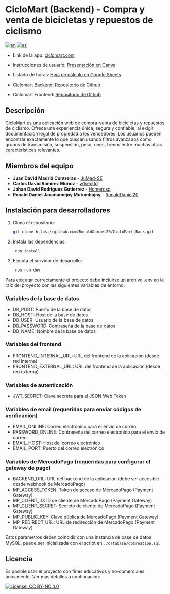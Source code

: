 # CicloMart (Backend) - Compra y venta de bicicletas y repuestos de ciclismo

[![en](https://img.shields.io/badge/Language-English-green)](README.md) [![es](https://img.shields.io/badge/Idioma-Español-green)](README.es.md)

- Link de la app: [ciclomart.com](https://ciclomart.com)
- Instrucciones de usuario: [Presentación en Canva](https://www.canva.com/design/DAG23e0XYS4/qg8KUY0ukJcyz4XLgN-wlw/edit?utm_content=DAG23e0XYS4&utm_campaign=designshare&utm_medium=link2&utm_source=sharebutton)
- Listado de horas: [Hoja de cálculo en Google Sheets](https://docs.google.com/spreadsheets/d/16X9bC5Drs2z4pwJ-D0CnR451mCKMRXd3i1B2WLkOS3M/edit?usp=sharing)

- Ciclomart Backend: [Repositorio de Github](https://github.com/w1sec0d/ciclomart_backend)
- Ciclomart Frontend: [Repositorio de Github](https://github.com/w1sec0d/ciclomart_frontend)

## Descripción

CicloMart es una aplicación web de compra-venta de bicicletas y repuestos de ciclismo. Ofrece una experiencia única, segura y confiable, al exigir documentación legal de propiedad a los vendedores. Los usuarios pueden encontrar exactamente lo que buscan usando filtros avanzados como grupos de transmisión, suspensión, peso, rines, frenos entre muchas otras características relevantes.

## Miembros del equipo

- **Juan David Madrid Contreras** - [JuMad-SE](https://github.com/JuMad-SE)
- **Carlos David Ramirez Muñoz** - [w1sec0d](https://github.com/w1sec0d)
- **Johan David Rodriguez Gutierrez** - [Homeroso](https://github.com/Homeroso)
- **Ronald Daniel Jacanamejoy Mutumbajoy** - [RonaldDaniel20](https://github.com/RonaldDaniel20)

## Instalación para desarrolladores

1. Clona el repositorio:

   ```bash
   git clone https://github.com/RonaldDaniel20/CicloMart_Back.git
   ```

2. Instala las dependencias:

   ```bash
    npm install
   ```

3. Ejecuta el servidor de desarrollo:

   ```bash
    npm run dev
   ```

Para ejecutar correctamente el projecto debe incluirse un archivo .env en la raiz del proyecto con las siguientes variables de entorno:

### Variables de la base de datos

- DB_PORT: Puerto de la base de datos
- DB_HOST: Host de la base de datos
- DB_USER: Usuario de la base de datos
- DB_PASSWORD: Contraseña de la base de datos
- DB_NAME: Nombre de la base de datos

### Variables del frontend

- FRONTEND_INTERNAL_URL: URL del frontend de la aplicación (desde red interna)
- FRONTEND_EXTERNAL_URL: URL del frontend de la aplicación (desde red externa)

### Variables de autenticación

- JWT_SECRET: Clave secreta para el JSON Web Token

### Variables de email (requeridas para enviar códigos de verificación)

- EMAIL_ONLINE: Correo electrónico para el envío de correo
- PASSWORD_ONLINE: Contraseña del correo electrónico para el envío de correo
- EMAIL_HOST: Host del correo electrónico
- EMAIL_PORT: Puerto del correo electrónico

### Variables de MercadoPago (requeridas para configurar el gateway de pago)

- BACKEND_URL: URL del backend de la aplicación (debe ser accesible desde webhook de MercadoPago)
- MP_ACCESS_TOKEN: Token de acceso de MercadoPago (Payment Gateway)
- MP_CLIENT_ID: ID de cliente de MercadoPago (Payment Gateway)
- MP_CLIENT_SECRET: Secreto de cliente de MercadoPago (Payment Gateway)
- MP_PUBLIC_KEY: Clave pública de MercadoPago (Payment Gateway)
- MP_REDIRECT_URL: URL de redirección de MercadoPago (Payment Gateway)

Estos parametros deben coincidir con una instancia de base de datos MySQL, puede ser inicializada con el script en `./database/dbCreation.sql`

## Licencia

Es posible usar el proyecto con fines educativos y no-comerciales únicamente. Ver más detalles a continuación:

[![License: CC BY-NC 4.0](https://img.shields.io/badge/License-CC%20BY--NC%204.0-lightgrey.svg)](https://creativecommons.org/licenses/by-nc/4.0/)

